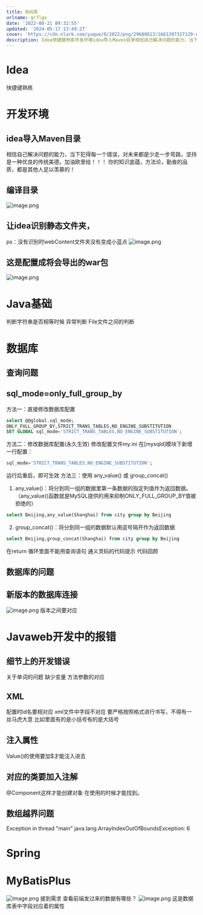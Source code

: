 ```yaml
---
title: BUG库
urlname: gr7lgx
date: '2022-08-21 09:32:55'
updated: '2024-05-17 13:49:27'
cover: 'https://cdn.nlark.com/yuque/0/2022/png/29688613/1661397327129-e9cce257-1a51-47d6-983f-cd6ddf4d6d47.png'
description: Idea快捷键熟练开发环境idea导入Maven目录相信自己解决问题的能力，当下犯得每一个错误，对未来都是少走一步弯路，坚持是一种优良的传统美德。加油欧里给！！！你的知识底蕴，方法论，勤奋的品质，都是其他人足以羡慕的！编译目录让idea识别静态文件夹，ps：没有识别时webContent文件夹...
---
```

# Idea
快捷键熟练
# 开发环境
## idea导入Maven目录
相信自己解决问题的能力，当下犯得每一个错误，对未来都是少走一步弯路，坚持是一种优良的传统美德。加油欧里给！！！
你的知识底蕴，方法论，勤奋的品质，都是其他人足以羡慕的！
## 编译目录
![image.png](https://raw.githubusercontent.com/choodsire666/blog-img/main/BUG库/f288e0b99641a9caaac776afb5639f0a.png)
## 让idea识别静态文件夹，
ps：没有识别时webContent文件夹没有变成小蓝点
![image.png](https://raw.githubusercontent.com/choodsire666/blog-img/main/BUG库/c2c332a347fda43985145e5b4a80e0a9.png)
## 这是配置成将会导出的war包
![image.png](https://raw.githubusercontent.com/choodsire666/blog-img/main/BUG库/57b180bd6e0562fc1be2d6a2de97f4bb.png)
# Java基础
判断字符串是否相等时候
异常判断
File文件之间的判断
# 数据库
## 查询问题
## sql_mode=only_full_group_by 
方法一：直接修改数据库配置
```sql
select @@global.sql_mode;
ONLY_FULL_GROUP_BY,STRICT_TRANS_TABLES,NO_ENGINE_SUBSTITUTION
SET GLOBAL sql_mode='STRICT_TRANS_TABLES,NO_ENGINE_SUBSTITUTION';
```
方法二：修改数据库配置(永久生效)
修改配置文件my.ini
在[mysqld]模块下新增一行配置：
```sql
sql_mode='STRICT_TRANS_TABLES,NO_ENGINE_SUBSTITUTION';
```
运行后重启，即可生效
方法三：使用 any_value() 或 group_concat()

1. any_value()：将分到同一组的数据里第一条数据的指定列值作为返回数据。 （any_value()函数就是MySQL提供的用来抑制ONLY_FULL_GROUP_BY值被拒绝的）
```sql
select Beijing,any_value(Shanghai) from city group by Beijing
```

2. group_concat()：将分到同一组的数据默认用逗号隔开作为返回数据
```sql
select Beijing,group_concat(Shanghai) from city group by Beijing
```
在return 循环里面不能用查询语句	
通义灵码的代码提示
代码回顾

## 数据库的问题
## 新版本的数据库连接
![image.png](https://raw.githubusercontent.com/choodsire666/blog-img/main/BUG库/1dea514b2975a0143670ad7d5aed4833.png)
版本之间要对应
# Javaweb开发中的报错
## 细节上的开发错误
关于单词的问题
缺少变量
方法参数的对应
## XML
配置时id名要相对应
xml文件中字段不对应
要严格按照格式进行书写，不得有一丝马虎大意
比如里面有的是小括号有的是大括号
## 注入属性
Value()的使用要加$才能注入进去
## 对应的类要加入注解
@Component这样才能创建对象
在使用的时候才能找到。
## 数组越界问题
Exception in thread "main" java.lang.ArrayIndexOutOfBoundsException: 6
# Spring
# MyBatisPlus
![image.png](https://raw.githubusercontent.com/choodsire666/blog-img/main/BUG库/e01b6d097edd5982524e259a523ead5c.png)
接到需求
查看前端发过来的数据有哪些？
![image.png](https://raw.githubusercontent.com/choodsire666/blog-img/main/BUG库/1e70743a47678e4d509051ffd4d60bb7.png)
这是数据库表中字段对应着的属性



